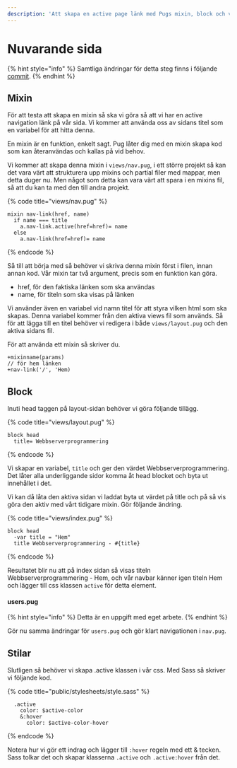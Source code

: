 ```yaml
---
description: 'Att skapa en active page länk med Pugs mixin, block och variabler.'
---
```


# Nuvarande sida

{% hint style="info" %}
Samtliga ändringar för detta steg finns i följande [commit](https://github.com/jensnti/wsp1-node/commit/c7bcf747357e33fa564b2ebbfde5de738712d62f).
{% endhint %}

## Mixin

För att testa att skapa en mixin så ska vi göra så att vi har en active navigation länk på vår sida. Vi kommer att använda oss av sidans titel som en variabel för att hitta denna.

En mixin är en funktion, enkelt sagt. Pug låter dig med en mixin skapa kod som kan återanvändas och kallas på vid behov.

Vi kommer att skapa denna mixin i `views/nav.pug`, i ett större projekt så kan det vara värt att strukturera upp mixins och partial filer med mappar, men detta duger nu. Men något som detta kan vara värt att  spara i en mixins fil, så att du kan ta med den till andra projekt.

{% code title="views/nav.pug" %}
```text
mixin nav-link(href, name)
  if name === title
    a.nav-link.active(href=href)= name
  else
    a.nav-link(href=href)= name

```
{% endcode %}

Så till att börja med så behöver vi skriva denna mixin först i filen, innan annan kod. Vår mixin tar två argument, precis som en funktion kan göra.

* href, för den faktiska länken som ska användas
* name, för titeln som ska visas på länken

Vi använder även en variabel vid namn titel för att styra vilken html som ska skapas. Denna variabel kommer från den aktiva views fil som används. Så för att lägga till en titel behöver vi redigera i både `views/layout.pug` och den aktiva sidans fil.

För att använda ett mixin så skriver du.

```text
+mixinname(params)
// för hem länken
+nav-link('/', 'Hem)
```

## Block

Inuti head taggen på layout-sidan behöver vi göra följande tillägg. 

{% code title="views/layout.pug" %}
```text
block head
  title= Webbserverprogrammering
```
{% endcode %}

Vi skapar en variabel, `title` och ger den värdet Webbserverprogrammering. Det låter alla underliggande sidor komma åt head blocket och byta ut innehållet i det.

Vi kan då låta den aktiva sidan vi laddat byta ut värdet på title och på så vis göra den aktiv med vårt tidigare mixin. Gör följande ändring.

{% code title="views/index.pug" %}
```text
block head
  -var title = "Hem"
  title Webbserverprogrammering - #{title}
```
{% endcode %}

Resultatet blir nu att på index sidan så visas titeln Webbserverprogrammering - Hem, och vår navbar känner igen titeln Hem och lägger till css klassen `active` för detta element.

#### users.pug

{% hint style="info" %}
Detta är en uppgift med eget arbete.
{% endhint %}

Gör nu samma ändringar för `users.pug` och gör klart navigationen i `nav.pug`.

## Stilar

Slutligen så behöver vi skapa .active klassen i vår css. Med Sass så skriver vi följande kod.

{% code title="public/stylesheets/style.sass" %}
```text
  .active
    color: $active-color
    &:hover
      color: $active-color-hover
```
{% endcode %}

Notera hur vi gör ett indrag och lägger till `:hover` regeln med ett & tecken. Sass tolkar det och skapar klasserna `.active` och `.active:hover` från det.

